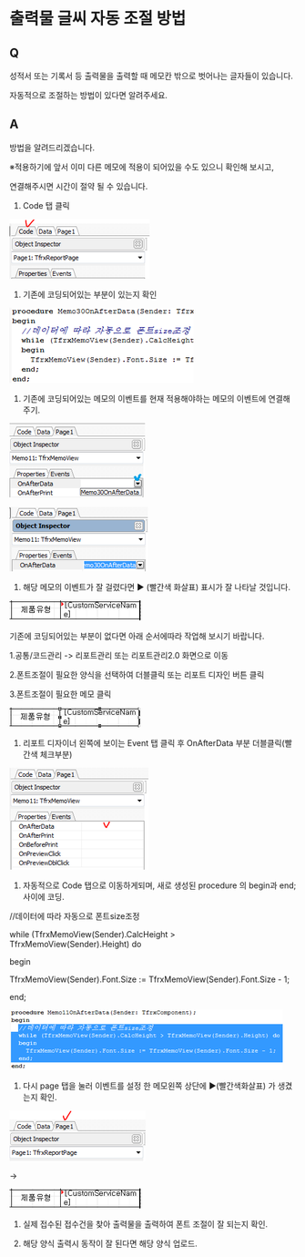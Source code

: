 # 출력물 글씨 자동 조절 방법

## Q

성적서 또는 기록서 등 출력물을 출력할 때 메모칸 밖으로 벗어나는 글자들이 있습니다.

자동적으로 조절하는 방법이 있다면 알려주세요.

## A

방법을 알려드리겠습니다.

※적용하기에 앞서 이미 다른 메모에 적용이 되어있을 수도 있으니 확인해 보시고,

연결해주시면 시간이 절약 될 수 있습니다.

1. Code 탭 클릭

![](../.gitbook/assets/01code_-_.png)

1. 기존에 코딩되어있는 부분이 있는지 확인

![](../.gitbook/assets/02%20%2813%29.png)

1. 기존에 코딩되어있는 메모의 이벤트를 현재 적용해야하는 메모의 이벤트에 연결해주기.

![](../.gitbook/assets/03%20%283%29.png)

![](../.gitbook/assets/04-_-_%20%281%29.png)

1. 해당 메모의 이벤트가 잘 걸렸다면 ▶ \(빨간색 화살표\) 표시가 잘 나타날 것입니다.

![](../.gitbook/assets/05%20%2810%29.png)

기존에 코딩되어있는 부분이 없다면 아래 순서에따라 작업해 보시기 바랍니다.

1.공통/코드관리 -&gt; 리포트관리 또는 리포트관리2.0 화면으로 이동

2.폰트조절이 필요한 양식을 선택하여 더블클릭 또는 리포트 디자인 버튼 클릭

3.폰트조절이 필요한 메모 클릭

![](../.gitbook/assets/06%20%2811%29.png)

1. 리포트 디자이너 왼쪽에 보이는 Event 탭 클릭 후 OnAfterData 부분 더블클릭\(빨간색 체크부분\)

![](../.gitbook/assets/07%20%282%29.png)

1. 자동적으로 Code 탭으로 이동하게되며, 새로 생성된 procedure 의 begin과 end; 사이에 코딩.

//데이터에 따라 자동으로 폰트size조정

while \(TfrxMemoView\(Sender\).CalcHeight &gt; TfrxMemoView\(Sender\).Height\) do

begin

TfrxMemoView\(Sender\).Font.Size := TfrxMemoView\(Sender\).Font.Size - 1;

end;

![](../.gitbook/assets/08%20%284%29.png)

1. 다시 page 탭을 눌러 이벤트를 설정 한 메모왼쪽 상단에 ▶\(빨간색화살표\) 가 생겼는지 확인.

![](../.gitbook/assets/09%20%285%29.png)

 -&gt; 

![](../.gitbook/assets/10%20%287%29.png)

1. 실제 접수된 접수건을 찾아 출력물을 출력하여 폰트 조절이 잘 되는지 확인.

1. 해당 양식 출력시 동작이 잘 된다면 해당 양식 업로드.

